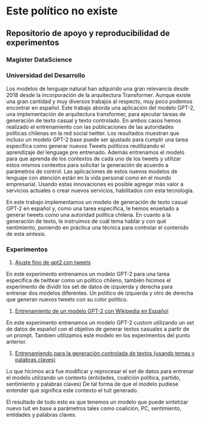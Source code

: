 # Este político no existe

## Repositorio de apoyo y reproducibilidad de experimentos 
### Magister DataScience
### Universidad del Desarrollo

Los modelos de lenguaje natural han adquirido una gran relevancia desde 2018 desde la incorporación de la arquitectura Transformer. Aunque existe una gran cantidad y muy diversos trabajos al respecto, muy poco podemos encontrar en español. 
Este trabajo aborda una aplicación del modelo GPT-2, una implementación de arquitectura transformer, para ejecutar tareas de generación de texto casual y texto controlado. En ambos casos hemos realizado el entrenamiento con las publicaciones de las autoridades políticas chilenas en la red social twitter.
Los resultados muestran que incluso un modelo GPT-2 base puede ser ajustado para cumplir una tarea específica como generar nuevos Tweets políticos reutilizando el aprendizaje del lenguage pre entrenado. Además entrenamos el modelo para que aprenda de los contextos de cada uno de los tweets y utilizar estos mismos contextos para solicitar la generación de acuerdo a parámetros de control. 
Las aplicaciones de estos nuevos modelos de lenguaje con atención están en la vida personal como en el mundo empresarial. Usando estas innovaciones es posible agregar más valor a servicios actuales o crear nuevos servicios, habilitados con esta tecnología.


En este trabajo implementamos un modelo de generación de texto casual GPT-2 en español y, como una tarea específica, le hemos enseñado a generar tweets como una autoridad política chilena. En cuanto a la generación de texto, le instruimos de cuál tema hablar y con qué sentimiento, poniendo en práctica una técnica para controlar el contenido de esta síntesis.


### Experimentos

1. [Ajuste fino de gpt2 con tweets](ajuste-fino-gpt2-tweets)

En este experimento entrenamos un modelo GPT-2 para una tarea específica de twittear como un político chileno, también hicimos el experimento de dividir los set de datos de izquierda y derecha para entrenar dos modelos diferentes. Un politico de izquierda y otro de derecha que generan nuevos tweets con su color politico.

1. [Entrenamiento de un modelo GPT-2 con Wikipedia en Español](train-gpt2-es)

En este experimento entrenamos un modelo GPT-2 custom utilizando un set de datos de español con el objetivo de generar textos casuales a partir de un prompt. Tambien utilizamos este modelo en los experimentos del punto anterior.

1. [Entrenamiendo para la generación controlada de textos (usando temas y palabras claves) ](contextual-training)

Lo que hicimos acá fue modificar y reprocesar el set de datos para entrenar el modelo utilizando un contexto (entidades, coalición política, partido, sentimiento y palabras claves) De tal forma de que el modelo pudiese entender qué significa este contexto el tuit generado.

El resultado de todo esto es que tenemos un modelo que puede sintetizar nuevo tuit en base a parámetros tales como coalición, PC, sentimiento, entidades y palabras claves.